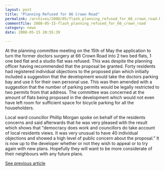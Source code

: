 ```yaml
---
layout: post
title: "Planning Refused for 66 Crown Road"
permalink: /archives/2008/05/flash_planning_refused_for_66_crown_road.html
commentfile: 2008-05-15-flash_planning_refused_for_66_crown_road
category: news
date: 2008-05-15 20:55:39

---
```


At the planning committee meeting on the 15th of May the application to turn the former doctors surgery at 66 Crown Road into 2 two bed flats, 1 one bed flat and a studio flat was refused. This was despite the planning officer having recommended that the proposal be granted. Forty residents had registered individual objections to the proposed plan which initially included a suggestion that the development would take the doctors parking bay and use it for their own personal use. This was then amended with a suggestion that the number of parking permits would be legally restricted to two permits from that address. The committee was concerned at the amount of flats being proposed in the development which would not even have left room for sufficient space for bicycle parking for all the householders.

Local ward councillor Phillip Morgan spoke on behalf of the residents concerns and said afterwards that he was very pleased with the result which shows that "democracy does work and councillors do take account of local residents views. It was very unusual to have 40 individual objections and showed a high level of public concern about the proposal." It is now up to the developer whether or not they wish to appeal or to try again with new plans. Hopefully they will want to be more considerate of their neighbours with any future plans.

[See previous article](https://stmargarets.london/archives/2008/05/66_crown_road_gets_planning_officers_approval.html)

